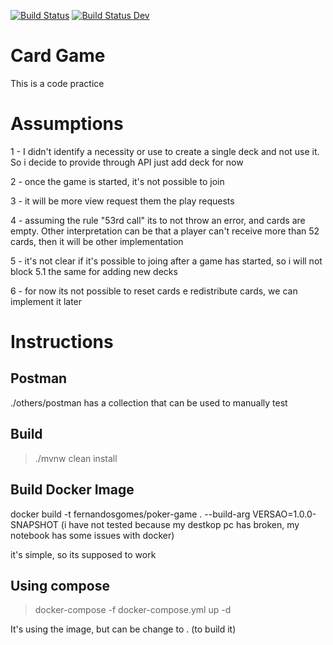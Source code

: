 [![Build Status](https://app.travis-ci.com/fhgomes/poker-game.svg?branch=main)](https://app.travis-ci.com/fhgomes/poker-game)
[![Build Status Dev](https://app.travis-ci.com/fhgomes/poker-game.svg?branch=develop)](https://app.travis-ci.com/fhgomes/poker-game)

# Card Game 

This is a code practice 

# Assumptions

1 - I didn't identify a necessity or use to create a single deck and not use it.
So i decide to provide through API just add deck for now

2 - once the game is started, it's not possible to join

3 - it will be more view request them the play requests

4 - assuming the rule "53rd call" its to not throw an error, and cards are empty.
Other interpretation can be that a player can't receive more than 52 cards, then it will be other implementation

5 - it's not clear if it's possible to joing after a game has started, so i will not block
5.1 the same for adding new decks

6 - for now its not possible to reset cards e redistribute cards, we can implement it later

# Instructions

## Postman

./others/postman has a collection that can be used to manually test

## Build

> ./mvnw clean install

## Build Docker Image

docker build -t fernandosgomes/poker-game . --build-arg VERSAO=1.0.0-SNAPSHOT
(i have not tested because my destkop pc has broken, my notebook has some issues with docker)

it's simple, so its supposed to work

## Using compose

> docker-compose -f docker-compose.yml up -d

It's using the image, but can be change to . (to build it)

